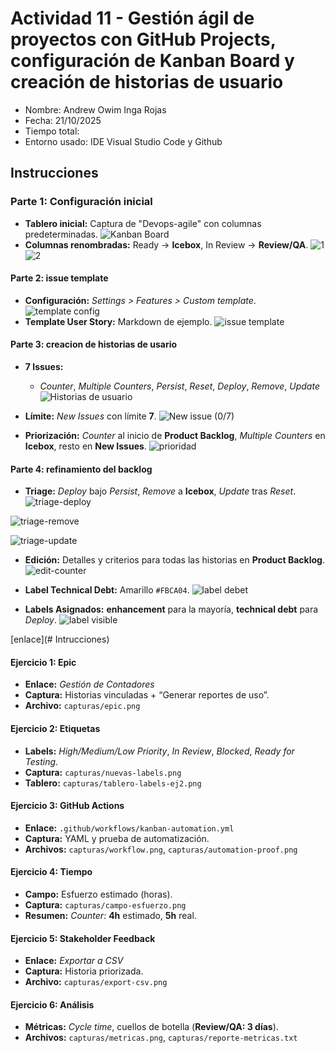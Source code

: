 # Actividad 11 - Gestión ágil de proyectos con GitHub Projects, configuración de Kanban Board y creación de historias de usuario

- Nombre: Andrew Owim Inga Rojas 
- Fecha: 21/10/2025
- Tiempo total: 
- Entorno usado: IDE Visual Studio Code y Github
## Instrucciones

### Parte 1: Configuración inicial
- **Tablero inicial:** Captura de "Devops-agile" con columnas predeterminadas.
![Kanban Board](./capturas/tablero-incial.png)
- **Columnas renombradas:** Ready -> **Icebox**, In Review -> **Review/QA**.
![1](./capturas/icebox.png)
![2](./capturas/review-qa.png)

#### Parte 2: issue template
- **Configuración:** *Settings > Features > Custom template*.
![template config](./capturas/template-config.png)
- **Template User Story:** Markdown de ejemplo.
![issue template](./capturas/issue-template.png)
####  Parte 3: creacion de historias de usario
- **7 Issues:**
  -  *Counter*, *Multiple Counters*, *Persist*, *Reset*, *Deploy*, *Remove*, *Update*
![Historias de usuario](./capturas/creacion-issue.png)

- **Límite:** *New Issues* con límite **7**.
![New issue (0/7)](./capturas/creacion-issue.png)
- **Priorización:** *Counter* al inicio de **Product Backlog**, *Multiple Counters* en **Icebox**, resto en **New Issues**.
![prioridad](./capturas/tablero-parte3.png)

####  Parte 4: refinamiento del backlog

- **Triage:** *Deploy* bajo *Persist*, *Remove* a **Icebox**, *Update* tras *Reset*.
![triage-deploy](./capturas/triage-deploy.png)

![triage-remove](./capturas/triage-remove.png)

![triage-update](./capturas/tablero-parte3.png)

- **Edición:** Detalles y criterios para todas las historias en **Product Backlog**.
![edit-counter](./capturas/edit-counter.png)

- **Label Technical Debt:** Amarillo `#FBCA04`.
![label debet](./capturas/label-technical-debt.png)

- **Labels Asignados:** **enhancement** para la mayoría, **technical debt** para *Deploy*.
![label visible](./capturas/label-visible.png)


[enlace](# Intrucciones)


#### Ejercicio 1: Epic

- **Enlace:** *Gestión de Contadores*
- **Captura:** Historias vinculadas + “Generar reportes de uso”.
- **Archivo:** `capturas/epic.png`

#### Ejercicio 2: Etiquetas

- **Labels:** *High/Medium/Low Priority*, *In Review*, *Blocked*, *Ready for Testing*.
- **Captura:** `capturas/nuevas-labels.png`
- **Tablero:** `capturas/tablero-labels-ej2.png`

#### Ejercicio 3: GitHub Actions

- **Enlace:** `.github/workflows/kanban-automation.yml`
-  **Captura:** YAML y prueba de automatización.
- **Archivos:** `capturas/workflow.png`, `capturas/automation-proof.png`

#### Ejercicio 4: Tiempo

- **Campo:** Esfuerzo estimado (horas).
- **Captura:** `capturas/campo-esfuerzo.png`
-  **Resumen:** *Counter:* **4h** estimado, **5h** real.

#### Ejercicio 5: Stakeholder Feedback

- **Enlace:** *Exportar a CSV*
- **Captura:** Historia priorizada.
- **Archivo:** `capturas/export-csv.png`

#### Ejercicio 6: Análisis

- **Métricas:** *Cycle time*, cuellos de botella (**Review/QA: 3 días**).
- **Archivos:** `capturas/metricas.png`, `capturas/reporte-metricas.txt`




